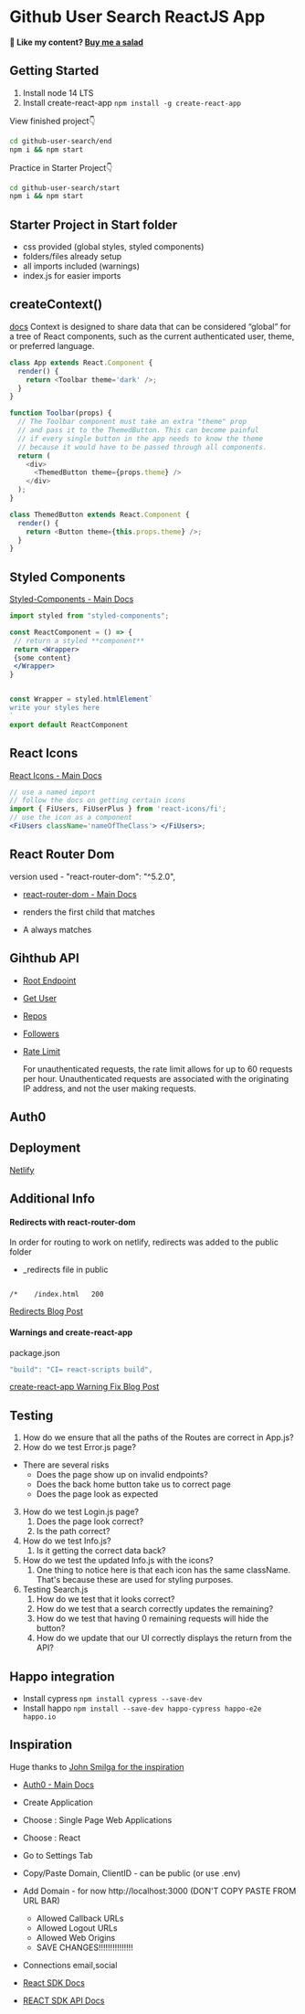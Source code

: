 # Github User Search ReactJS App

**🥗 Like my content? [Buy me a salad](https://www.buymeacoffee.com/nikolaya)**

## Getting Started

1. Install node 14 LTS
2. Install create-react-app `npm install -g create-react-app`

View finished project👇

```bash
cd github-user-search/end
npm i && npm start
```

Practice in Starter Project👇

```bash
cd github-user-search/start
npm i && npm start
```

## Starter Project in Start folder

- css provided (global styles, styled components)
- folders/files already setup
- all imports included (warnings)
- index.js for easier imports

## createContext()

[docs](https://reactjs.org/docs/context.html#when-to-use-context)
Context is designed to share data that can be considered “global” for a tree of React components, such as the current authenticated user, theme, or preferred language.

```js
class App extends React.Component {
  render() {
    return <Toolbar theme='dark' />;
  }
}

function Toolbar(props) {
  // The Toolbar component must take an extra "theme" prop
  // and pass it to the ThemedButton. This can become painful
  // if every single button in the app needs to know the theme
  // because it would have to be passed through all components.
  return (
    <div>
      <ThemedButton theme={props.theme} />
    </div>
  );
}

class ThemedButton extends React.Component {
  render() {
    return <Button theme={this.props.theme} />;
  }
}
```

## Styled Components

[Styled-Components - Main Docs](https://styled-components.com/)

```jsx
import styled from "styled-components";

const ReactComponent = () => {
 // return a styled **component**
 return <Wrapper>
 {some content}
 </Wrapper>
}


const Wrapper = styled.htmlElement`
write your styles here
`
export default ReactComponent
```

## React Icons

[React Icons - Main Docs](https://react-icons.github.io/react-icons/)

```jsx
// use a named import
// follow the docs on getting certain icons
import { FiUsers, FiUserPlus } from 'react-icons/fi';
// use the icon as a component
<FiUsers className='nameOfTheClass'> </FiUsers>;
```

## React Router Dom

version used - "react-router-dom": "^5.2.0",

- [react-router-dom - Main Docs](https://reactrouter.com/web/guides/quick-start)

- <Switch> renders the first child <Route> that matches
- A <Route path="*"> always matches

## Gihthub API

- [Root Endpoint](https://api.github.com)
- [Get User](https://api.github.com/users/wesbos)
- [Repos](https://api.github.com/users/john-smilga/repos?per_page=100)
- [Followers](https://api.github.com/users/john-smilga/followers)
- [Rate Limit](https://api.github.com/rate_limit)

  For unauthenticated requests, the rate limit allows for up to 60 requests per hour. Unauthenticated requests are associated with the originating IP address, and not the user making requests.

## Auth0

## Deployment

[Netlify](https://www.netlify.com/)

## Additional Info

#### Redirects with react-router-dom

In order for routing to work on netlify, redirects was added to the public folder

- \_redirects file in public

```

/*    /index.html   200

```

[Redirects Blog Post](https://dev.to/dance2die/page-not-found-on-netlify-with-react-router-58mc)

#### Warnings and create-react-app

package.json

```js
"build": "CI= react-scripts build",
```

[create-react-app Warning Fix Blog Post](https://community.netlify.com/t/how-to-fix-build-failures-with-create-react-app-in-production/17752)

## Testing

1. How do we ensure that all the paths of the Routes are correct in App.js?
2. How do we test Error.js page?

- There are several risks
  - Does the page show up on invalid endpoints?
  - Does the back home button take us to correct page
  - Does the page look as expected

3. How do we test Login.js page?
   1. Does the page look correct?
   2. Is the path correct?
4. How do we test Info.js?
   1. Is it getting the correct data back?
5. How do we test the updated Info.js with the icons?
   1. One thing to notice here is that each icon has the same className. That's because these are used for styling purposes.
6. Testing Search.js
   1. How do we test that it looks correct?
   2. How do we test that a search correctly updates the remaining?
   3. How do we test that having 0 remaining requests will hide the button?
   4. How do we update that our UI correctly displays the return from the API?

## Happo integration

- Install cypress `npm install cypress --save-dev`
- Install happo `npm install --save-dev happo-cypress happo-e2e happo.io`

## Inspiration

Huge thanks to [John Smilga for the inspiration](https://github.com/john-smilga/starter-project-react-github-search-users)

- [Auth0 - Main Docs](https://auth0.com/)

- Create Application
- Choose : Single Page Web Applications
- Choose : React
- Go to Settings Tab
- Copy/Paste Domain, ClientID - can be public (or use .env)
- Add Domain -
  for now http://localhost:3000 (DON'T COPY PASTE FROM URL BAR)

  - Allowed Callback URLs
  - Allowed Logout URLs
  - Allowed Web Origins
  - SAVE CHANGES!!!!!!!!!!!!!!!

- Connections
  email,social

- [React SDK Docs](https://auth0.com/docs/libraries/auth0-react)
- [REACT SDK API Docs](https://auth0.github.io/auth0-react/)
